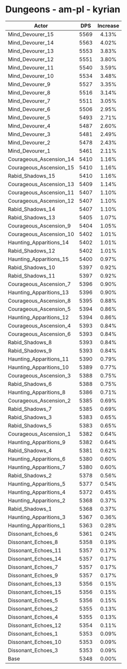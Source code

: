 # Dungeons - am-pl - kyrian
| Actor | DPS | Increase |
|---|:---:|:---:|
|Mind_Devourer_15|5569|4.13%|
|Mind_Devourer_14|5563|4.02%|
|Mind_Devourer_13|5553|3.83%|
|Mind_Devourer_12|5551|3.80%|
|Mind_Devourer_11|5540|3.59%|
|Mind_Devourer_10|5534|3.48%|
|Mind_Devourer_9|5527|3.35%|
|Mind_Devourer_8|5516|3.14%|
|Mind_Devourer_7|5511|3.05%|
|Mind_Devourer_6|5506|2.95%|
|Mind_Devourer_5|5493|2.71%|
|Mind_Devourer_4|5487|2.60%|
|Mind_Devourer_3|5481|2.49%|
|Mind_Devourer_2|5478|2.43%|
|Mind_Devourer_1|5461|2.11%|
|Courageous_Ascension_14|5410|1.16%|
|Courageous_Ascension_15|5410|1.16%|
|Rabid_Shadows_15|5410|1.16%|
|Courageous_Ascension_13|5409|1.14%|
|Courageous_Ascension_11|5407|1.10%|
|Courageous_Ascension_12|5407|1.10%|
|Rabid_Shadows_14|5407|1.10%|
|Rabid_Shadows_13|5405|1.07%|
|Courageous_Ascension_9|5404|1.05%|
|Courageous_Ascension_10|5402|1.01%|
|Haunting_Apparitions_14|5402|1.01%|
|Rabid_Shadows_12|5402|1.01%|
|Haunting_Apparitions_15|5400|0.97%|
|Rabid_Shadows_10|5397|0.92%|
|Rabid_Shadows_11|5397|0.92%|
|Courageous_Ascension_7|5396|0.90%|
|Haunting_Apparitions_13|5396|0.90%|
|Courageous_Ascension_8|5395|0.88%|
|Courageous_Ascension_5|5394|0.86%|
|Haunting_Apparitions_12|5394|0.86%|
|Courageous_Ascension_4|5393|0.84%|
|Courageous_Ascension_6|5393|0.84%|
|Rabid_Shadows_8|5393|0.84%|
|Rabid_Shadows_9|5393|0.84%|
|Haunting_Apparitions_11|5390|0.79%|
|Haunting_Apparitions_10|5389|0.77%|
|Courageous_Ascension_3|5388|0.75%|
|Rabid_Shadows_6|5388|0.75%|
|Haunting_Apparitions_8|5386|0.71%|
|Courageous_Ascension_2|5385|0.69%|
|Rabid_Shadows_7|5385|0.69%|
|Rabid_Shadows_3|5383|0.65%|
|Rabid_Shadows_5|5383|0.65%|
|Courageous_Ascension_1|5382|0.64%|
|Haunting_Apparitions_9|5382|0.64%|
|Rabid_Shadows_4|5381|0.62%|
|Haunting_Apparitions_6|5380|0.60%|
|Haunting_Apparitions_7|5380|0.60%|
|Rabid_Shadows_2|5378|0.56%|
|Haunting_Apparitions_5|5377|0.54%|
|Haunting_Apparitions_4|5372|0.45%|
|Haunting_Apparitions_2|5368|0.37%|
|Rabid_Shadows_1|5368|0.37%|
|Haunting_Apparitions_3|5367|0.36%|
|Haunting_Apparitions_1|5363|0.28%|
|Dissonant_Echoes_6|5361|0.24%|
|Dissonant_Echoes_8|5358|0.19%|
|Dissonant_Echoes_11|5357|0.17%|
|Dissonant_Echoes_14|5357|0.17%|
|Dissonant_Echoes_7|5357|0.17%|
|Dissonant_Echoes_9|5357|0.17%|
|Dissonant_Echoes_13|5356|0.15%|
|Dissonant_Echoes_15|5356|0.15%|
|Dissonant_Echoes_5|5356|0.15%|
|Dissonant_Echoes_2|5355|0.13%|
|Dissonant_Echoes_4|5355|0.13%|
|Dissonant_Echoes_12|5354|0.11%|
|Dissonant_Echoes_1|5353|0.09%|
|Dissonant_Echoes_10|5353|0.09%|
|Dissonant_Echoes_3|5353|0.09%|
|Base|5348|0.00%|
